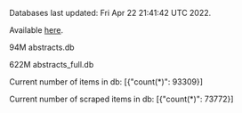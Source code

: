 Databases last updated: Fri Apr 22 21:41:42 UTC 2022. 

Available [here](https://github.com/cbeauhilton/ash-db/releases).


94M	abstracts.db

622M	abstracts_full.db

Current number of items in db:
[{"count(*)": 93309}]

Current number of scraped items in db:
[{"count(*)": 73772}]
